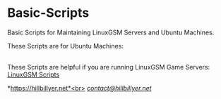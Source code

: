 # Basic-Scripts
Basic Scripts for Maintaining LinuxGSM Servers and Ubuntu Machines.<br>

These Scripts are for Ubuntu Machines:<br>
<br>

These Scripts are helpful if you are running LinuxGSM Game Servers:<br>
[LinuxGSM Scripts](https://github.com/Hillbillyer/Basic-Scripts/tree/main/LinuxGSM-Scripts)<br>


*https://hillbillyer.net*<br>
*contact@hillbillyer.net*